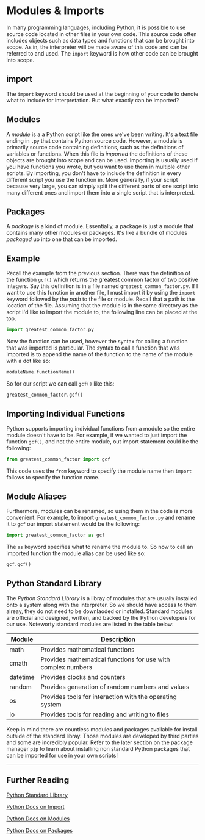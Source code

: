 # Modules & Imports

In many programming languages, including Python, it is possible to use source code located in other files in your own code. This source code often includes objects such as data types and functions that can be brought into scope. As in, the interpreter will be made aware of this code and can be referred to and used. The `import` keyword is how other code can be brought into scope. 

## import
The `import` keyword should be used at the beginning of your code to denote what to include for interpretation. But what exactly can be imported?

## Modules
A *module* is a a Python script like the ones we've been writing. It's a text file ending in `.py` that contains Python source code. However, a module is primarily source code containing definitions, such as the definitions of variables or functions. When this file is *imported* the definitions of these objects are brought into scope and can be used. Importing is usually used if you have functions you wrote, but you want to use them in multiple other scripts. By importing, you don't have to include the definition in every different script you use the function in. More generally, if your script because very large, you can simply split the different parts of one script into many different ones and import them into a single script that is interpreted.

## Packages
A *package* is a kind of module. Essentially, a package is just a module that contains many other modules or packages. It's like a bundle of modules *packaged* up into one that can be imported.

## Example
Recall the example from the previous section. There was the definition of the function `gcf()` which returns the greatest common factor of two positive integers. Say this definition is in a file named `greatest_common_factor.py`. If I want to use this function in another file, I must import it by using the `import` keyword followed by the *path* to the file or module. Recall that a path is the location of the file. Assuming that the module is in the same directory as the script I'd like to import the module to, the following line can be placed at the top.

```Python
import greatest_common_factor.py
```

Now the function can be used, however the syntax for calling a function that was imported is particular. The syntax to call a function that was imported is to append the name of the function to the name of the module with a dot like so:

```Python
moduleName.functionName()
```
So for our script we can call `gcf()` like this:

```Python
greatest_common_factor.gcf()
```

## Importing Individual Functions
Python supports importing individual functions from a module so the entire module doesn't have to be. For example, if we wanted to just import the function `gcf()`, and not the entire module, out import statement could be the following:

```Python
from greatest_common_factor import gcf
```
This code uses the `from` keyword to specify the module name then `import` follows to specify the function name.

## Module Aliases
Furthermore, modules can be renamed, so using them in the code is more convenient. For example, to import `greatest_common_factor.py` and rename it to `gcf` our import statement would be the following:
```Python
import greatest_common_factor as gcf
```
The `as` keyword specifies what to rename the module to. So now to call an imported function the module alias can be used like so:

```Python
gcf.gcf()
```
## Python Standard Library
The *Python Standard Library* is a libray of modules that are usually installed onto a system along with the interpreter. So we should have access to them alreay, they do not need to be downlaoded or installed. Standard modules are official and designed, written, and backed by the Python developers for our use. Noteworty standard modules are listed in the table below:

| Module   | Description                                                  |
|----------|--------------------------------------------------------------|
| math     | Provides mathematical functions                              |
| cmath    | Provides mathematical functions for use with complex numbers |
| datetime | Provides clocks and counters                                 |
| random   | Provides generation of random numbers and values             |
| os       | Provides tools for interaction with the operating system     |
| io       | Provides tools for reading and writing to files              |


Keep in mind there are countless modules and packages available for install outside of the standard libray. Those modules are developed by third parties and some are incredibly popular. Refer to the later section on the package manager `pip` to learn about installing non standard Python packages that can be imported for use in your own scripts!

---
## Further Reading

[Python Standard Library](https://docs.python.org/3/library/)

[Python Docs on Import](https://docs.python.org/3/reference/import.html)

[Python Docs on Modules](https://docs.python.org/3/tutorial/modules.html)

[Python Docs on Packages](https://docs.python.org/3/reference/import.html#packages)



